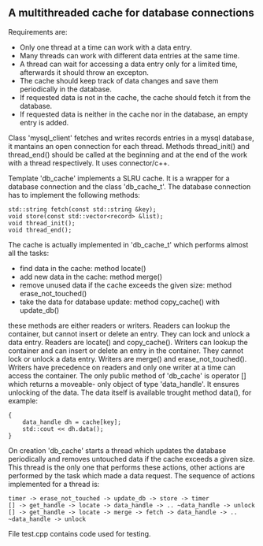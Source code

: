 
## A multithreaded cache for database connections ##

Requirements are:

 - Only one thread at a time can work with a data entry.
 - Many threads can work with different data entries at the same time.
 - A thread can wait for accessing a data entry only for a limited time,
   afterwards it should throw an excepton.
 - The cache should keep track of data changes and save them periodically
   in the database.
 - If requested data is not in the cache, the cache should fetch it
   from the database.
 - If requested data is neither in the cache nor in the database,
   an empty entry is added.

Class 'mysql_client' fetches and writes records entries in a mysql database,
it mantains an open connection for each thread. Methods thread_init() and
thread_end() should be called at the beginning and at the end of the work
with a thread respectively. It uses connector/c++.

Template 'db_cache' implements a SLRU cache. It is a wrapper for a database
connection and the class 'db_cache_t'.
The database connection has to implement the following methods:

    std::string fetch(const std::string &key);
    void store(const std::vector<record> &list);
    void thread_init();
    void thread_end();

The cache is actually implemented in 'db_cache_t' which performs almost all
the tasks:

 - find data in the cache: method locate()
 - add new data in the cache: method merge()
 - remove unused data if the cache exceeds the given size:
   method erase_not_touched()
 - take the data for database update: method copy_cache() with update_db()

these methods are either readers or writers.
Readers can lookup the container, but cannot insert or delete an entry. They
can lock and unlock a data entry. Readers are locate() and copy_cache().
Writers can lookup the container and can insert or delete an entry in the
container. They cannot lock or unlock a data entry. Writers are merge() and
erase_not_touched().
Writers have precedence on readers and only one writer at a time can access
the container.
The only public method of 'db_cache' is operator [] which returns a moveable-
only object of type 'data_handle'. It ensures unlocking of the data. The
data itself is available trought method data(), for example:

    {
        data_handle dh = cache[key];
        std::cout << dh.data();
    }

On creation 'db_cache' starts a thread which updates the database
periodically and removes untouched data if the cache exceeds a given size.
This thread is the only one that performs these actions, other actions are
performed by the task which made a data request. The sequence of actions
implemented for a thread is:

    timer -> erase_not_touched -> update_db -> store -> timer
    [] -> get_handle -> locate -> data_handle -> .. ~data_handle -> unlock
    [] -> get_handle -> locate -> merge -> fetch -> data_handle -> .. ~data_handle -> unlock

File test.cpp contains code used for testing.

